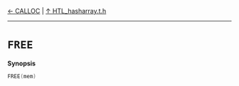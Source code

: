 [&#8592; CALLOC](HTL_hasharray.t.h--calloc.md) | [&#8593; HTL_hasharray.t.h](HTL_hasharray.t.h.md)
***

# `FREE`
**Synopsis**

```cpp
FREE(mem)

```

